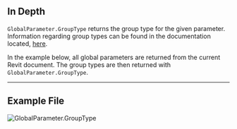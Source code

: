 ## In Depth
`GlobalParameter.GroupType` returns the group type for the given parameter. Information regarding group types can be found in the documentation located, [here](https://help.autodesk.com/view/RVT/2025/ENU/?guid=GUID-94EA2B8E-2C00-4D29-8D5A-C7C6664DE9CE).

In the example below, all global parameters are returned from the current Revit document. The group types are then returned with `GlobalParameter.GroupType`.
___
## Example File

![GlobalParameter.GroupType](./Revit.Elements.GlobalParameter.GroupType_img.jpg)
